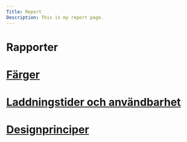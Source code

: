 ```yaml
---
Title: Report
Description: This is my report page.
---
```


Rapporter
==========================
<div class="landingpage">

<div class="box">
    <h1><a href="%base_url%?analysis/01_colors">Färger</a></h1>
</div>

<div class="box">
    <h1><a href="%base_url%?analysis/02_load">Laddningstider och användbarhet</a></h1>
</div>

<div class="box">
    <h1><a href="%base_url%?analysis/03_design_principles">Designprinciper</a></h1>
</div>

</div>